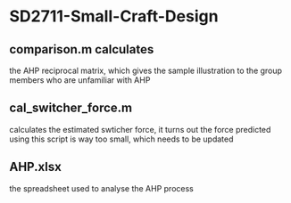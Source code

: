 # SD2711-Small-Craft-Design

## comparison.m calculates
the AHP reciprocal matrix, which gives the sample illustration to the group members who are unfamiliar with AHP
## cal_switcher_force.m 
calculates the estimated swticher force, it turns out the force predicted using this script is way too small, which needs to be updated

## AHP.xlsx
the spreadsheet used to analyse the AHP process
